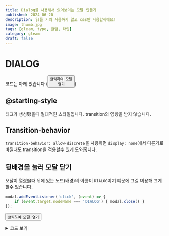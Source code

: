 ```yaml
---
title: Dialog를 사용해서 있어보이는 모달 만들기
published: 2024-06-20
description: js를 거의 사용하지 않고 css만 사용할꺼에요!
image: thumb.jpg
tags: [gleam, type, 글램, 타입]
category: gleam
draft: false
---
```

# DIALOG
코드는 아래 있습니다 (<button id="open"><code>클릭하여 모달 열기</code></button>)

<dialog id="modal">
    <form method="dialog">
        <label for="name">Hello World</label>
        <button>:D</button>
    </form>
</dialog>



## @starting-style
태그가 생성됐을때 절대적인 스타일입니다. transition의 영향을 받지 않습니다.

## Transition-behavior
`transition-behavior: allow-discrete`을 사용하면 `display: none`에서 다른거로 바뀔때도 transition을 적용할수 있게 도와줍니다.


## 뒷배경을 눌러 모달 닫기
모달이 열렸을때 뒤에 있는 노드(배경)의 이름이 `DIALOG`이기 떄문에 그걸 이용해 끄게 할수 있습니다.
```js
modal.addEventListener('click', (event) => {
    if (event.target.nodeName === 'DIALOG') { modal.close() }
});
```

<button id="open"><code>클릭하여 모달 열기</code></button>

<details>
<summary> 코드 보기</summary>

```html
<dialog id="modal">
    <form method="dialog">
        <label for="name">Hello World</label>
        <button>:D</button>
    </form>
</dialog>

<!-- 버튼: 모달 열기 클릭 -->
<button id="open">클릭하여 모달 열기</button>
<script>
    // 요소 ID로 가져오기
    let a = document.getElementById("open")
    let modal = document.getElementById("modal")
    // 열기 버튼에 클릭 이벤트 리스너 추가
    a.addEventListener("click", () => modal.showModal())
    // 모달 외부 클릭 시 모달 닫기 이벤트 리스너 추가
    modal.addEventListener('click', (event) => {
        if (event.target.nodeName === 'DIALOG') { modal.close() }
    });

</script>

<style>
    /* 기본 클릭 스타일 */
    .primary-click {
        color: #0062ff;
        transition: background-color 0.2s, transform 0.2s;
        cursor: pointer;
        border-radius: 4px;
        &:hover {
            background-color: #0062ff5b;
        }
        &:active {
            transform: scale(0.98);
        }
    }
    /* 다이얼로그 기본 스타일 */
    dialog {
        position: absolute;
        background-color: #fff;
        width: 400px;
        height: 200px;
        opacity: 0;
        transition: all .5s;
        transform: translateX(-40%) translateY(-50%);
        top: 50%;
        left: 50%;
        border-radius: 8px;
        border: 0;

        /* 다이얼로그 내부 버튼 스타일 */
        > form > button {
            margin-top: 16px;
            font-size: 16px;
            padding: 8px;
            border-radius: 4px;
            background-color: #0062ff27;
            font-weight: bold;
            border: 0;
            cursor: pointer;
        }
        transition-behavior: allow-discrete;
        &::backdrop {
            opacity: 0;
            transition: all .5s allow-discrete;
        }  
    }

    /* 다이얼로그 열림 상태 스타일 */
    dialog[open] {
        @starting-style {
            opacity: 0;
            transform: translateX(-50%) translateY(-60%);
            &::backdrop {
                opacity: 0;
            }
        }
        opacity: 1;
        transform: translateX(-50%) translateY(-50%);
        &::backdrop {
            opacity: 1;
        }
    }
    /* 폼 스타일 */
    form {
        display: flex;
        flex-direction: column;
        justify-content: space-between;
        width: 100%;
        height: 100%;
        max-width: 800px;
        padding: 20px;
        border-radius: 4px;
    }
</style>
```








<script>
    let a = document.getElementById("open")
    let modal = document.getElementById("modal")
    a.addEventListener("click", () => modal.showModal())
    modal.addEventListener('click', (event) => {
        if (event.target.nodeName === 'DIALOG') { modal.close() }
    });

</script>

<style>
    .primary-click {
        color: #0062ff;
        transition: background-color 0.2s, transform 0.2s;
        cursor: pointer;
        border-radius: 4px;
        &:hover {
            background-color: #0062ff5b;
        }
        &:active {
            transform: scale(0.98);
        }
    }
    dialog {
        position: absolute;
        background-color: #fff;
        width: 400px;
        height: 200px;
        opacity: 0;
        transition: all .5s;
        transform: translateX(-40%) translateY(-50%);
        top: 50%;
        left: 50%;
        border-radius: 8px;
        border: 0;

        > form > button {
            margin-top: 16px;
            font-size: 16px;
            padding: 8px;
            border-radius: 4px;
            background-color: #0062ff27;
            font-weight: bold;
            border: 0;
            cursor: pointer;
        }
        transition-behavior: allow-discrete;
        &::backdrop {
            opacity: 0;
            transition: all .5s allow-discrete;
        }  
    }

    dialog[open] {
        @starting-style {
            opacity: 0;
            transform: translateX(-50%) translateY(-60%);
            &::backdrop {
                opacity: 0;
            }
        }
        opacity: 1;
        transform: translateX(-50%) translateY(-50%);
        &::backdrop {
            opacity: 1;
        }
    }
    form {
        display: flex;
        flex-direction: column;
        justify-content: space-between;
        width: 100%;
        height: 100%;
        max-width: 800px;
        padding: 20px;
        border-radius: 4px;
    }
</style>

</details>